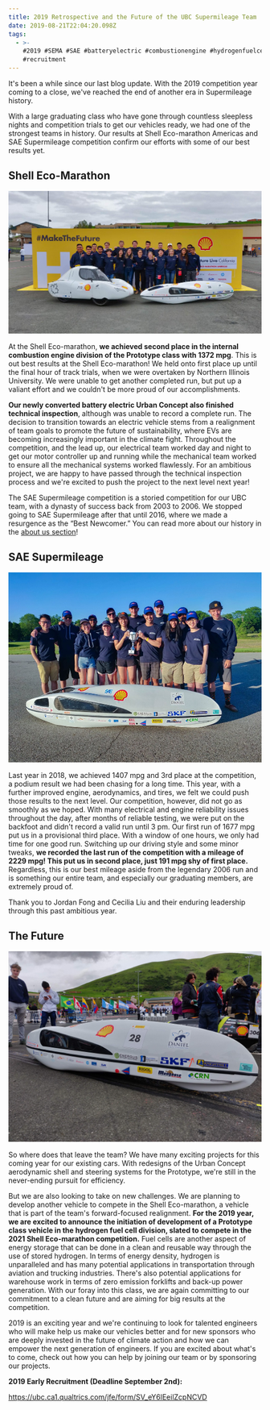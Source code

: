 ```yaml
---
title: 2019 Retrospective and the Future of the UBC Supermileage Team
date: 2019-08-21T22:04:20.098Z
tags:
  - >-
    #2019 #SEMA #SAE #batteryelectric #combustionengine #hydrogenfuelcell
    #recruitment
---
```

It's been a while since our last blog update. With the 2019 competition year coming to a close, we've reached the end of another era in Supermileage history. 

With a large graduating class who have gone through countless sleepless nights and competition trials to get our vehicles ready, we had one of the strongest teams in history. Our results at Shell Eco-marathon Americas and SAE Supermileage competition confirm our efforts with some of our best results yet.

## Shell Eco-Marathon

![2019 Shell Eco-Marathon Team](/static/img/team.jpg "2019 SEMA")

At the Shell Eco-marathon, **we achieved second place in the internal combustion engine division of the Prototype class with 1372 mpg**. This is out best results at the Shell Eco-marathon! We held onto first place up until the final hour of track trials, when we were overtaken by Northern Illinois University. We were unable to get another completed run, but put up a valiant effort and we couldn't be more proud of our accomplishments.

**Our newly converted battery electric Urban Concept also finished technical inspection**, although was unable to record a complete run. The decision to transition towards an electric vehicle stems from a realignment of team goals to promote the future of sustainability, where EVs are becoming increasingly important in the climate fight. Throughout the competition, and the lead up, our electrical team worked day and night to get our motor controller up and running while the mechanical team worked to ensure all the mechanical systems worked flawlessly. For an ambitious project, we are happy to have passed through the technical inspection process and we're excited to push the project to the next level next year!

The SAE Supermileage competition is a storied competition for our UBC team, with a dynasty of success back from 2003 to 2006. We stopped going to SAE Supermileage after that until 2016, where we made a resurgence as the “Best Newcomer.” You can read more about our history in the [about us section](https://www.supermileage.ca/aboutus/)! 

## SAE Supermileage

![2019 SAE Team](/static/img/62233585_3322338594450290_6995920332641009664_n.jpg "2019 SAE")

Last year in 2018, we achieved 1407 mpg and 3rd place at the competition, a podium result we had been chasing for a long time. This year, with a further improved engine, aerodynamics, and tires, we felt we could push those results to the next level. Our competition, however, did not go as smoothly as we hoped. With many electrical and engine reliability issues throughout the day, after months of reliable testing, we were put on the backfoot and didn't record a valid run until 3 pm. Our first run of 1677 mpg put us in a provisional third place. With a window of one hours, we only had time for one good run. Switching up our driving style and some minor tweaks, **we recorded the last run of the competition with a mileage of 2229 mpg! This put us in second place, just 191 mpg shy of first place.** Regardless, this is our best mileage aside from the legendary 2006 run and is something our entire team, and especially our graduating members, are extremely proud of.

Thank you to Jordan Fong and Cecilia Liu and their enduring leadership through this past ambitious year.

## The Future

![](/static/img/img_20190404_120119.jpg)

So where does that leave the team? We have many exciting projects for this coming year for our existing cars. With redesigns of the Urban Concept aerodynamic shell and steering systems for the Prototype, we're still in the never-ending pursuit for efficiency. 

But we are also looking to take on new challenges. We are planning to develop another vehicle to compete in the Shell Eco-marathon, a vehicle that is part of the team's forward-focused realignment. **For the 2019 year, we are excited to announce the initiation of development of a Prototype class vehicle in the hydrogen fuel cell division, slated to compete in the 2021 Shell Eco-marathon competition.** Fuel cells are another aspect of energy storage that can be done in a clean and reusable way through the use of stored hydrogen. In terms of energy density, hydrogen is unparalleled and has many potential applications in transportation through aviation and trucking industries. There's also potential applications for warehouse work in terms of zero emission forklifts and back-up power generation. With our foray into this class, we are again committing to our commitment to a clean future and are aiming for big results at the competition.

2019 is an exciting year and we're continuing to look for talented engineers who will make help us make our vehicles better and for new sponsors who are deeply invested in the future of climate action and how we can empower the next generation of engineers. If you are excited about what's to come, check out how you can help by joining our team or by sponsoring our projects.



**2019 Early Recruitment (Deadline September 2nd):**

<https://ubc.ca1.qualtrics.com/jfe/form/SV_eY6lEeilZcpNCVD>
